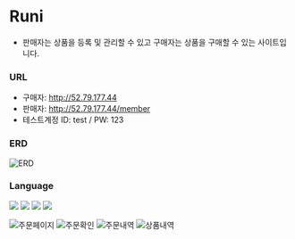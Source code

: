 # Runi
 - 판매자는 상품을 등록 및 관리할 수 있고 구매자는 상품을 구매할 수 있는 사이트입니다.

### URL
 - 구매자: http://52.79.177.44
 - 판매자: http://52.79.177.44/member
 - 테스트계정 ID: test / PW: 123
 
### ERD
![ERD](https://github.com/ykh9759/Runi/assets/66126927/9903faba-043b-4c9c-9820-472e75d3496b)

### Language
<img src="https://img.shields.io/badge/JAVA-007396?style=flat-square&logo=JAVA&logoColor=white"/>  <img src="https://img.shields.io/badge/Spring Boot-6DB33F?style=flat-square&logo=Spring Boot&logoColor=white"/>
<img src="https://img.shields.io/badge/HTML5-e34f26?style=flat-square&logo=HTML&logoColor=white"/> 
<img src="https://img.shields.io/badge/JavaScript-e7df1e?style=flat-square&logo=JavaScript&logoColor=white"/>

![주문페이지](https://github.com/ykh9759/Runi/assets/66126927/75870feb-ce90-4dde-8e73-8c81bb2cd687)
![주문확인](https://github.com/ykh9759/Runi/assets/66126927/85b2dc98-7af3-49e1-b3c4-877241150edf)
![주문내역](https://github.com/ykh9759/Runi/assets/66126927/b29e9d68-edd4-4f87-b4da-7f238d78db47)
![상품내역](https://github.com/ykh9759/Runi/assets/66126927/c5cce86b-17ee-4d28-aa6e-3fb280e5ac8d)
